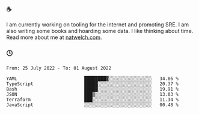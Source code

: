 ### ☕

I am currently working on tooling for the internet and promoting SRE. I am also writing some books and hoarding some data. I like thinking about time. Read more about me at [natwelch.com](https://natwelch.com).

### 🕒

<!--START_SECTION:waka-->

```text
From: 25 July 2022 - To: 01 August 2022

YAML                         ████████▓░░░░░░░░░░░░░░░░   34.86 %
TypeScript                   █████░░░░░░░░░░░░░░░░░░░░   20.37 %
Bash                         █████░░░░░░░░░░░░░░░░░░░░   19.91 %
JSON                         ███▒░░░░░░░░░░░░░░░░░░░░░   13.03 %
Terraform                    ███░░░░░░░░░░░░░░░░░░░░░░   11.34 %
JavaScript                   ░░░░░░░░░░░░░░░░░░░░░░░░░   00.48 %
```

<!--END_SECTION:waka-->
